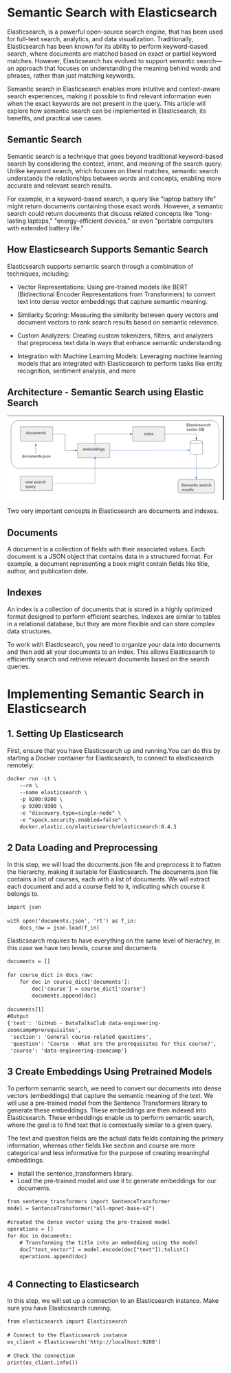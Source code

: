 # Semantic Search with Elasticsearch
Elasticsearch, is a powerful open-source search engine, that has been used for full-text search, analytics, and data visualization. Traditionally, Elasticsearch has been known for its ability to perform keyword-based search, where documents are matched based on exact or partial keyword matches. However, Elasticsearch has evolved to support semantic search—an approach that focuses on understanding the meaning behind words and phrases, rather than just matching keywords.

Semantic search in Elasticsearch enables more intuitive and context-aware search experiences, making it possible to find relevant information even when the exact keywords are not present in the query. This article will explore how semantic search can be implemented in Elasticsearch, its benefits, and practical use cases.

## Semantic Search
Semantic search is a technique that goes beyond traditional keyword-based search by considering the context, intent, and meaning of the search query. Unlike keyword search, which focuses on literal matches, semantic search understands the relationships between words and concepts, enabling more accurate and relevant search results.

For example, in a keyword-based search, a query like "laptop battery life" might return documents containing those exact words. However, a semantic search could return documents that discuss related concepts like "long-lasting laptops," "energy-efficient devices," or even "portable computers with extended battery life."

## How Elasticsearch Supports Semantic Search
Elasticsearch supports semantic search through a combination of techniques, including:

* Vector Representations: Using pre-trained models like BERT (Bidirectional Encoder Representations from Transformers) to convert text into dense vector embeddings that capture semantic meaning.

* Similarity Scoring: Measuring the similarity between query vectors and document vectors to rank search results based on semantic relevance.

* Custom Analyzers: Creating custom tokenizers, filters, and analyzers that preprocess text data in ways that enhance semantic understanding.

* Integration with Machine Learning Models: Leveraging machine learning models that are integrated with Elasticsearch to perform tasks like entity recognition, sentiment analysis, and more

## Architecture - Semantic Search using Elastic Search
![Architecture Semantic search using Elasticsearch](./semanticsearch_with_elasticsearch.png)

Two very important concepts in Elasticsearch are documents and indexes.

## Documents
A document is a collection of fields with their associated values. Each document is a JSON object that contains data in a structured format. For example, a document representing a book might contain fields like title, author, and publication date.

## Indexes
An index is a collection of documents that is stored in a highly optimized format designed to perform efficient searches. Indexes are similar to tables in a relational database, but they are more flexible and can store complex data structures.

To work with Elasticsearch, you need to organize your data into documents and then add all your documents to an index. This allows Elasticsearch to efficiently search and retrieve relevant documents based on the search queries.


# Implementing Semantic Search in Elasticsearch
## 1. Setting Up Elasticsearch
First, ensure that you have Elasticsearch up and running.You can do this by starting a Docker container for Elasticsearch, to connect to elasticsearch remotely:
```
docker run -it \
    --rm \
    --name elasticsearch \
    -p 9200:9200 \
    -p 9300:9300 \
    -e "discovery.type=single-node" \
    -e "xpack.security.enabled=false" \
    docker.elastic.co/elasticsearch/elasticsearch:8.4.3

```

## 2 Data Loading and Preprocessing
In this step, we will load the documents.json file and preprocess it to flatten the hierarchy, making it suitable for Elasticsearch. The documents.json file contains a list of courses, each with a list of documents. We will extract each document and add a course field to it, indicating which course it belongs to.
```
import json

with open('documents.json', 'rt') as f_in:
    docs_raw = json.load(f_in)

```
Elasticsearch requires to have everything on the same level of hierachry, in this case we have two levels, course and documents
```
documents = []

for course_dict in docs_raw:
    for doc in course_dict['documents']:
        doc['course'] = course_dict['course']
        documents.append(doc)

documents[1]
#Output
{'text': 'GitHub - DataTalksClub data-engineering-zoomcamp#prerequisites',
 'section': 'General course-related questions',
 'question': 'Course - What are the prerequisites for this course?',
 'course': 'data-engineering-zoomcamp'}

```
## 3 Create Embeddings Using Pretrained Models
To perform semantic search, we need to convert our documents into dense vectors (embeddings) that capture the semantic meaning of the text. We will use a pre-trained model from the Sentence Transformers library to generate these embeddings. These embeddings are then indexed into Elasticsearch. These embeddings enable us to perform semantic search, where the goal is to find text that is contextually similar to a given query.

The text and question fields are the actual data fields containing the primary information, whereas other fields like section and course are more categorical and less informative for the purpose of creating meaningful embeddings.

* Install the sentence_transformers library.
* Load the pre-trained model and use it to generate embeddings for our documents.
```
from sentence_transformers import SentenceTransformer
model = SentenceTransformer("all-mpnet-base-v2")

#created the dense vector using the pre-trained model
operations = []
for doc in documents:
    # Transforming the title into an embedding using the model
    doc["text_vector"] = model.encode(doc["text"]).tolist()
    operations.append(doc)


```
## 4 Connecting to Elasticsearch
In this step, we will set up a connection to an Elasticsearch instance. Make sure you have Elasticsearch running.
```
from elasticsearch import Elasticsearch

# Connect to the Elasticsearch instance
es_client = Elasticsearch('http://localhost:9200')

# Check the connection
print(es_client.info())
```
